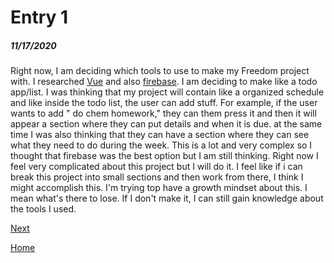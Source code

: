 # Entry 1
##### 11/17/2020

Right now, I am deciding which tools to use to make my Freedom project with. I researched [Vue](https://vuejs.org) and also [firebase](https://firebase.google.com/). I am deciding to make like a todo app/list. I was thinking that my project will contain like a organized schedule and like inside the todo list, the user can add stuff. For example, if the user wants to add " do chem homework," they can them press it and then it will appear a section where they can put details and when it is due. at the same time I was also thinking that they can have a section where they can see what they need to do during the week. This is a lot and very complex so I thought that firebase was the best option but I am still thinking. Right now I feel very complicated about this project but I will do it. I feel like if i can break this project into small sections and then work from there, I think I might accomplish this. I'm trying top have a growth mindset about this. I mean what's there to lose. If I don't make it, I can still gain knowledge about the tools I used. 

[Next](entry02.md)

[Home](../README.md)

